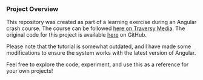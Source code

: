### Project Overview
This repository was created as part of a learning exercise during an Angular crash course. The course can be followed <a href="https://www.youtube.com/watch?v=3dHNOWTI7H8">here on Traversy Media</a>. The original code for this project is available <a href="https://github.com/bradtraversy/angular-crash-2021/tree/main">here</a> on GitHub.

Please note that the tutorial is somewhat outdated, and I have made some modifications to ensure the system works with the latest version of Angular.

Feel free to explore the code, experiment, and use this as a reference for your own projects!